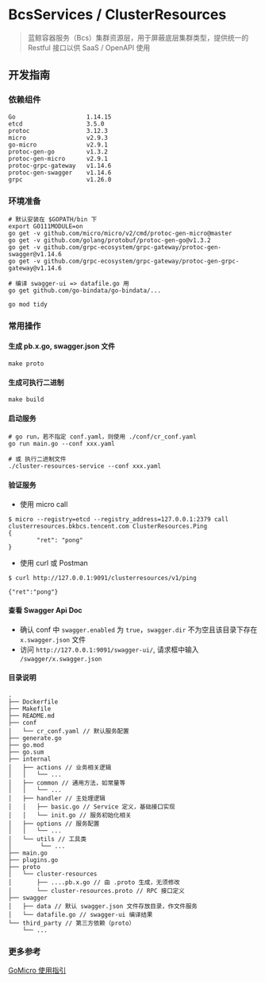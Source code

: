 # BcsServices / ClusterResources 

> 蓝鲸容器服务（Bcs）集群资源层，用于屏蔽底层集群类型，提供统一的 Restful 接口以供 SaaS / OpenAPI 使用

## 开发指南

### 依赖组件

```text
Go                    1.14.15
etcd                  3.5.0
protoc                3.12.3
micro                 v2.9.3
go-micro              v2.9.1
protoc-gen-go         v1.3.2
protoc-gen-micro      v2.9.1
protoc-grpc-gateway   v1.14.6
protoc-gen-swagger    v1.14.6
grpc                  v1.26.0
```

### 环境准备

```shell script
# 默认安装在 $GOPATH/bin 下
export GO111MODULE=on
go get -v github.com/micro/micro/v2/cmd/protoc-gen-micro@master
go get -v github.com/golang/protobuf/protoc-gen-go@v1.3.2
go get -v github.com/grpc-ecosystem/grpc-gateway/protoc-gen-swagger@v1.14.6
go get -v github.com/grpc-ecosystem/grpc-gateway/protoc-gen-grpc-gateway@v1.14.6

# 编译 swagger-ui => datafile.go 用
go get github.com/go-bindata/go-bindata/...

go mod tidy
```

### 常用操作

#### 生成 pb.x.go, swagger.json 文件

```shell script
make proto
```

#### 生成可执行二进制

```shell script
make build
```

#### 启动服务

```shell script
# go run，若不指定 conf.yaml，则使用 ./conf/cr_conf.yaml
go run main.go --conf xxx.yaml

# 或 执行二进制文件
./cluster-resources-service --conf xxx.yaml
```

#### 验证服务

- 使用 micro call
```shell script
$ micro --registry=etcd --registry_address=127.0.0.1:2379 call clusterresources.bkbcs.tencent.com ClusterResources.Ping
{
        "ret": "pong"
}
```

- 使用 curl 或 Postman
```shell script
$ curl http://127.0.0.1:9091/clusterresources/v1/ping

{"ret":"pong"}
```

#### 查看 Swagger Api Doc

- 确认 conf 中 `swagger.enabled` 为 `true`，`swagger.dir` 不为空且该目录下存在 `x.swagger.json` 文件
- 访问 `http://127.0.0.1:9091/swagger-ui/`, 请求框中输入 `/swagger/x.swagger.json`

#### 目录说明

```text
.
├── Dockerfile
├── Makefile
├── README.md
├── conf
│   └── cr_conf.yaml // 默认服务配置
├── generate.go
├── go.mod
├── go.sum
├── internal
│   ├── actions // 业务相关逻辑
│   │   └── ...
│   ├── common // 通用方法，如常量等
│   │   └── ...
│   ├── handler // 主处理逻辑
│   │   ├── basic.go // Service 定义，基础接口实现
│   │   └── init.go // 服务初始化相关
│   ├── options // 服务配置
│   │   └── ... 
│   └── utils // 工具类
│        └── ...
├── main.go
├── plugins.go
├── proto
│   └── cluster-resources
│       ├── ....pb.x.go // 由 .proto 生成，无须修改
│       └── cluster-resources.proto // RPC 接口定义
├── swagger
│   ├── data // 默认 swagger.json 文件存放目录，作文件服务
│   └── datafile.go // swagger-ui 编译结果
└── third_party // 第三方依赖（proto）
    └── ...
```

### 更多参考
[GoMicro 使用指引](https://github.com/Tencent/bk-bcs/blob/master/docs/specification/go-micro.md)